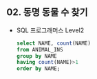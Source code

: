 ## 02. 동명 동물 수 찾기 

- SQL 프로그래머스 Level2

  

  ```sql
  select NAME, count(NAME)
  from ANIMAL_INS
  group by NAME
  having count(NAME)>1
  order by NAME;
  ```
  
  